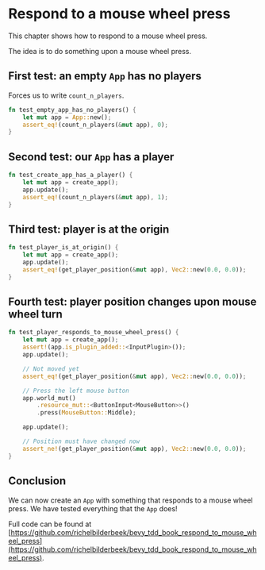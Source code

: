 # Respond to a mouse wheel press

This chapter shows how to respond to a mouse wheel press.

The idea is to do something upon a mouse wheel press.


## First test: an empty `App` has no players

Forces us to write `count_n_players`.

```rust
fn test_empty_app_has_no_players() {
    let mut app = App::new();
    assert_eq!(count_n_players(&mut app), 0);
}
```

## Second test: our `App` has a player

```rust
fn test_create_app_has_a_player() {
    let mut app = create_app();
    app.update();
    assert_eq!(count_n_players(&mut app), 1);
}
```

## Third test: player is at the origin

```rust
fn test_player_is_at_origin() {
    let mut app = create_app();
    app.update();
    assert_eq!(get_player_position(&mut app), Vec2::new(0.0, 0.0));
}
```

## Fourth test: player position changes upon mouse wheel turn

```rust
fn test_player_responds_to_mouse_wheel_press() {
    let mut app = create_app();
    assert!(app.is_plugin_added::<InputPlugin>());
    app.update();

    // Not moved yet
    assert_eq!(get_player_position(&mut app), Vec2::new(0.0, 0.0));

    // Press the left mouse button
    app.world_mut()
        .resource_mut::<ButtonInput<MouseButton>>()
        .press(MouseButton::Middle);

    app.update();

    // Position must have changed now
    assert_ne!(get_player_position(&mut app), Vec2::new(0.0, 0.0));
}

```

## Conclusion

We can now create an `App` with something that responds
to a mouse wheel press.
We have tested everything that the `App` does!

Full code can be found at [https://github.com/richelbilderbeek/bevy_tdd_book_respond_to_mouse_wheel_press](https://github.com/richelbilderbeek/bevy_tdd_book_respond_to_mouse_wheel_press).

